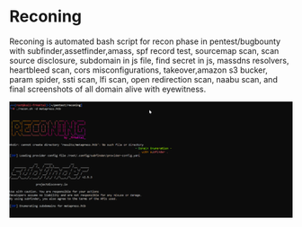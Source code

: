 # Reconing
Reconing is automated bash script for recon phase in pentest/bugbounty
with subfinder,assetfinder,amass, spf record test, sourcemap scan, scan source disclosure, subdomain in js file, find secret in js, massdns resolvers, heartbleed scan, cors misconfigurations, takeover,amazon s3 bucker, param spider, ssti scan, lfi scan, open redirection scan, naabu scan, and final screenshots of all domain alive with eyewitness.

![Screenshot](screenshot.png)

